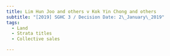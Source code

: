 ```yaml
---
title: Lim Hun Joo and others v Kok Yin Chong and others
subtitle: "[2019] SGHC 3 / Decision Date: 2\_January\_2019"
tags:
  - Land
  - Strata titles
  - Collective sales

---
```

